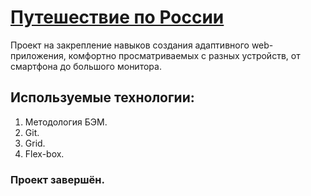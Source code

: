 # [Путешествие по России](https://vmachihin.github.io/Russian_Travel/)

Проект на закрепление навыков создания адаптивного web-приложения, комфортно просматриваемых  с разных устройств, от смартфона до большого монитора.

## Используемые технологии:
1. Методология БЭМ.
2. Git.
3. Grid.
4. Flex-box.

### Проект завершён.
